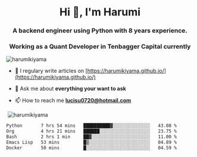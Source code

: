 <h1 align="center">Hi 👋, I'm Harumi</h1>
<h3 align="center">A backend engineer using <b>Python</b> with 8 years experience.</h3>
<h3 align="center">Working as a Quant Developer in <b>Tenbagger Capital</b> currently</h3>

<p align="left"> <img src="https://komarev.com/ghpvc/?username=harumikiyama" alt="harumikiyama" /> </p>


- 📝 I regulary write articles on [https://harumikiyama.github.io/](https://harumikiyama.github.io/)

- 💬 Ask me about **everything your want to ask**

- 📫 How to reach me **lucisu0720@hotmail.com**

<p>&nbsp;<img align="center" src="https://github-readme-stats.vercel.app/api?username=harumikiyama&show_icons=true" alt="harumikiyama" /></p>


<!--START_SECTION:waka-->

```txt
Python       7 hrs 54 mins   ██████████▓░░░░░░░░░░░░░░   43.08 %
Org          4 hrs 21 mins   ██████░░░░░░░░░░░░░░░░░░░   23.75 %
Bash         2 hrs 1 min     ██▓░░░░░░░░░░░░░░░░░░░░░░   11.00 %
Emacs Lisp   53 mins         █▒░░░░░░░░░░░░░░░░░░░░░░░   04.89 %
Docker       50 mins         █░░░░░░░░░░░░░░░░░░░░░░░░   04.59 %
```

<!--END_SECTION:waka-->
